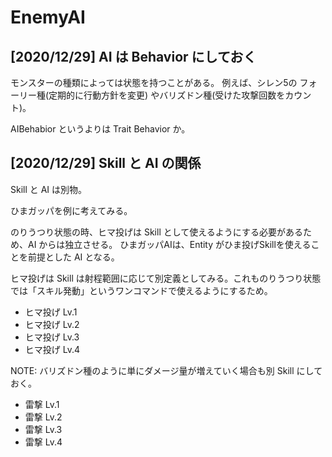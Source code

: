 EnemyAI
==========

[2020/12/29] AI は Behavior にしておく
----------

モンスターの種類によっては状態を持つことがある。
例えば、シレン5の フォーリー種(定期的に行動方針を変更) やバリズドン種(受けた攻撃回数をカウント)。

AIBehabior というよりは Trait Behavior か。


[2020/12/29] Skill と AI の関係
----------

Skill と AI は別物。

ひまガッパを例に考えてみる。

のりうつり状態の時、ヒマ投げは Skill として使えるようにする必要があるため、AI からは独立させる。
ひまガッパAIは、Entity がひま投げSkillを使えることを前提とした AI となる。

ヒマ投げは Skill は射程範囲に応じて別定義としてみる。これものりうつり状態では「スキル発動」というワンコマンドで使えるようにするため。
- ヒマ投げ Lv.1
- ヒマ投げ Lv.2
- ヒマ投げ Lv.3
- ヒマ投げ Lv.4

NOTE: バリズドン種のように単にダメージ量が増えていく場合も別 Skill にしておく。
- 雷撃 Lv.1
- 雷撃 Lv.2
- 雷撃 Lv.3
- 雷撃 Lv.4








